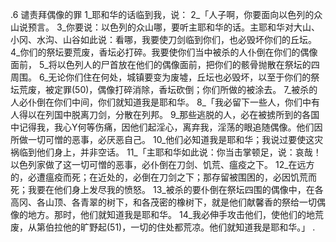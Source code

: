 .6 
谴责拜偶像的罪 
1_耶和华的话临到我，说： 2_「人子啊，你要面向以色列的众山说预言。 3_你要说：以色列的众山哪，要听主耶和华的话。主耶和华对大山、小冈、水沟、山谷如此说：看哪，我要使刀剑临到你们，也必毁坏你们的丘坛。 4_你们的祭坛要荒废，香坛必打碎。我要使你们当中被杀的人仆倒在你们的偶像面前， 5_将以色列人的尸首放在他们的偶像面前，把你们的骸骨抛散在祭坛的四周围。 6_无论你们住在何处，城镇要变为废墟，丘坛也必毁坏，以至于你们的祭坛荒废，被定罪(50)，偶像打碎消除，香坛砍倒；你们所做的被涂去。 7_被杀的人必仆倒在你们中间，你们就知道我是耶和华。 
8_「我必留下一些人，你们中有人得以在列国中脱离刀剑，分散在列邦。 9_那些逃脱的人，必在被掳所到的各国中记得我，我心Y何等伤痛，因他们起淫心，离弃我，淫荡的眼追随偶像。他们因所做一切可憎的恶事，必厌恶自己。 10_他们必知道我是耶和华；我说过要使这灾祸临到他们身上，并非空话。 
11_「主耶和华如此说：你当击掌顿足，说：哀哉！以色列家做了这一切可憎的恶事，必仆倒在刀剑、饥荒、瘟疫之下。 12_在远方的，必遭瘟疫而死；在近处的，必倒在刀剑之下；那存留被围困的，必因饥荒而死；我要在他们身上发尽我的愤怒。 13_被杀的要仆倒在祭坛四围的偶像中，在各高冈、各山顶、各青翠的树下，和各茂密的橡树下，就是他们献馨香的祭给一切偶像的地方。那时，他们就知道我是耶和华。 14_我必伸手攻击他们，使他们的地荒废，从第伯拉他的旷野起(51)，一切的住处都荒凉。他们就知道我是耶和华。」 
.